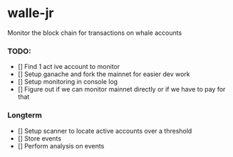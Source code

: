 # walle-jr

Monitor the block chain for transactions on whale accounts

### TODO: 
- [] Find 1 act ive account to monitor
- [] Setup ganache and fork the mainnet for easier dev work
- [] Setup monitoring in console log
- [] Figure out if we can monitor mainnet directly or if we have to pay for that

### Longterm
- [] Setup scanner to locate active accounts over a threshold
- [] Store events
- [] Perform analysis on events
